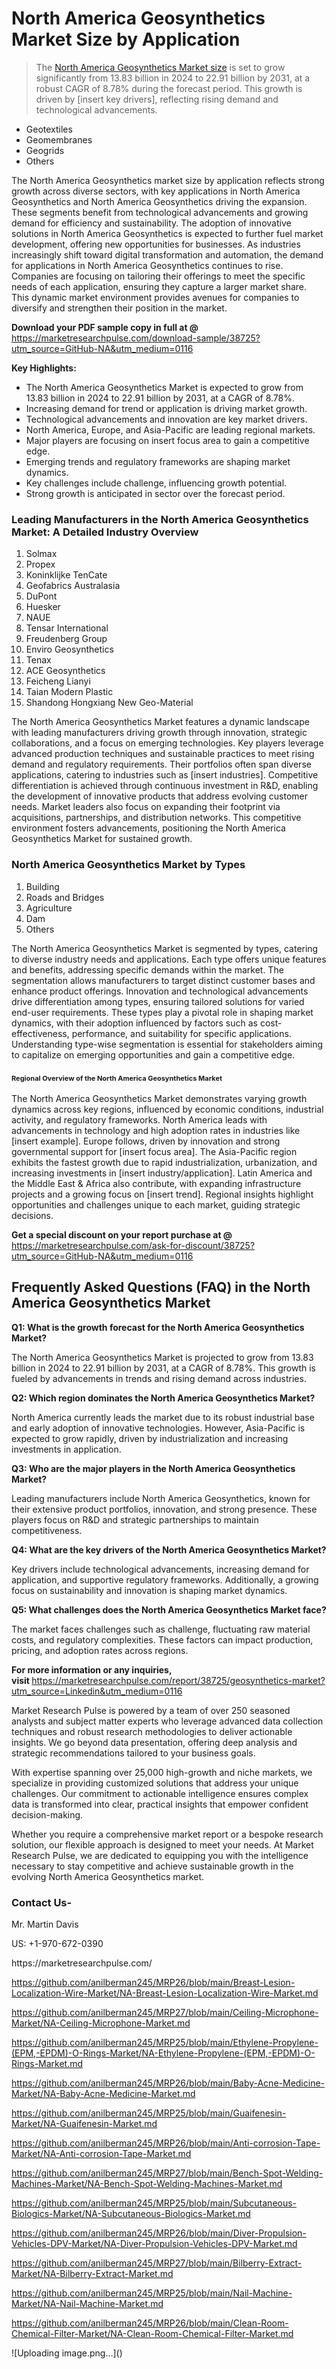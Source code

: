 <h1>North America Geosynthetics Market&nbsp;Size by Application</h1><blockquote><p>The <a href="https://marketresearchpulse.com/download-sample/38725?utm_source=GitHub-NA&amp;utm_medium=0116">North America Geosynthetics Market size</a> is set to grow significantly from 13.83 billion in 2024 to 22.91 billion by 2031, at a robust CAGR of 8.78% during the forecast period. This growth is driven by [insert key drivers], reflecting rising demand and technological advancements.</p></blockquote><ul><li>Geotextiles<li> Geomembranes<li> Geogrids<li> Others</li></ul><p>The North America Geosynthetics market size by application reflects strong growth across diverse sectors, with key applications in North America Geosynthetics and North America Geosynthetics driving the expansion. These segments benefit from technological advancements and growing demand for efficiency and sustainability. The adoption of innovative solutions in North America Geosynthetics is expected to further fuel market development, offering new opportunities for businesses. As industries increasingly shift toward digital transformation and automation, the demand for applications in North America Geosynthetics continues to rise. Companies are focusing on tailoring their offerings to meet the specific needs of each application, ensuring they capture a larger market share. This dynamic market environment provides avenues for companies to diversify and strengthen their position in the market.</p><p><strong>Download your PDF sample copy in full at @ </strong><a href="https://marketresearchpulse.com/download-sample/38725?utm_source=GitHub-NA&amp;utm_medium=0116">https://marketresearchpulse.com/download-sample/38725?utm_source=GitHub-NA&amp;utm_medium=0116</a></p><p><strong>Key Highlights: </strong></p><ul><li>The North America Geosynthetics Market is expected to grow from 13.83 billion in 2024 to 22.91 billion by 2031, at a CAGR of 8.78%.</li><li>Increasing demand for trend or application is driving market growth.</li><li>Technological advancements and innovation are key market drivers.</li><li>North America, Europe, and Asia-Pacific are leading regional markets.</li><li>Major players are focusing on insert focus area to gain a competitive edge.</li><li>Emerging trends and regulatory frameworks are shaping market dynamics.</li><li>Key challenges include challenge, influencing growth potential.</li><li>Strong growth is anticipated in sector over the forecast period.</li></ul><h3>Leading Manufacturers in the North America Geosynthetics Market: A Detailed Industry Overview</h3><ol><li>Solmax</li><li>Propex</li><li>Koninklijke TenCate</li><li>Geofabrics Australasia</li><li>DuPont</li><li>Huesker</li><li>NAUE</li><li>Tensar International</li><li>Freudenberg Group</li><li>Enviro Geosynthetics</li><li>Tenax</li><li>ACE Geosynthetics</li><li>Feicheng Lianyi</li><li>Taian Modern Plastic</li><li>Shandong Hongxiang New Geo-Material</li></ol><div class="flex max-w-full flex-col flex-grow"><div class="min-h-8 text-message flex w-full flex-col items-end gap-2 whitespace-normal break-words [.text-message+&amp;]:mt-5" dir="auto" data-message-author-role="assistant" data-message-id="fd8432e4-4910-450d-b182-61b7bfb0a01f" data-message-model-slug="gpt-4o"><div class="flex w-full flex-col gap-1 empty:hidden first:pt-[3px]"><div class="markdown prose w-full break-words dark:prose-invert light"><p>The North America Geosynthetics Market features a dynamic landscape with leading manufacturers driving growth through innovation, strategic collaborations, and a focus on emerging technologies. Key players leverage advanced production techniques and sustainable practices to meet rising demand and regulatory requirements. Their portfolios often span diverse applications, catering to industries such as [insert industries]. Competitive differentiation is achieved through continuous investment in R&amp;D, enabling the development of innovative products that address evolving customer needs. Market leaders also focus on expanding their footprint via acquisitions, partnerships, and distribution networks. This competitive environment fosters advancements, positioning the North America Geosynthetics Market for sustained growth.</p></div></div></div></div><h3>North America Geosynthetics Market by Types</h3><ol><li>Building<li> Roads and Bridges<li> Agriculture<li> Dam<li> Others</li></ol><div class="flex max-w-full flex-col flex-grow"><div class="min-h-8 text-message flex w-full flex-col items-end gap-2 whitespace-normal break-words [.text-message+&amp;]:mt-5" dir="auto" data-message-author-role="assistant" data-message-id="084470be-0bb7-4664-bddf-5156b4f41249" data-message-model-slug="gpt-4o-mini"><div class="flex w-full flex-col gap-1 empty:hidden first:pt-[3px]"><div class="markdown prose w-full break-words dark:prose-invert light"><p>The North America Geosynthetics Market is segmented by types, catering to diverse industry needs and applications. Each type offers unique features and benefits, addressing specific demands within the market. The segmentation allows manufacturers to target distinct customer bases and enhance product offerings. Innovation and technological advancements drive differentiation among types, ensuring tailored solutions for varied end-user requirements. These types play a pivotal role in shaping market dynamics, with their adoption influenced by factors such as cost-effectiveness, performance, and suitability for specific applications. Understanding type-wise segmentation is essential for stakeholders aiming to capitalize on emerging opportunities and gain a competitive edge.</p></div></div></div></div><h3><span style="font-size: 11px;">Regional Overview of the North America Geosynthetics Market</span></h3><div class="flex max-w-full flex-col flex-grow"><div class="min-h-8 text-message flex w-full flex-col items-end gap-2 whitespace-normal break-words [.text-message+&amp;]:mt-5" dir="auto" data-message-author-role="assistant" data-message-id="e9038762-ce64-4e30-91c9-9bd413514231" data-message-model-slug="gpt-4o-mini"><div class="flex w-full flex-col gap-1 empty:hidden first:pt-[3px]"><div class="markdown prose w-full break-words dark:prose-invert light"><p>The North America Geosynthetics Market demonstrates varying growth dynamics across key regions, influenced by economic conditions, industrial activity, and regulatory frameworks. North America leads with advancements in technology and high adoption rates in industries like [insert example]. Europe follows, driven by innovation and strong governmental support for [insert focus area]. The Asia-Pacific region exhibits the fastest growth due to rapid industrialization, urbanization, and increasing investments in [insert industry/application]. Latin America and the Middle East &amp; Africa also contribute, with expanding infrastructure projects and a growing focus on [insert trend]. Regional insights highlight opportunities and challenges unique to each market, guiding strategic decisions.</p></div></div></div></div><p><strong>Get a special discount on your report purchase at @ </strong><a href="https://marketresearchpulse.com/ask-for-discount/38725?utm_source=GitHub-NA&amp;utm_medium=0116">https://marketresearchpulse.com/ask-for-discount/38725?utm_source=GitHub-NA&amp;utm_medium=0116</a></p><h2>Frequently Asked Questions (FAQ) in the North America Geosynthetics Market</h2><p><strong>Q1: What is the growth forecast for the North America Geosynthetics Market?</strong></p><p>The North America Geosynthetics Market is projected to grow from 13.83 billion in 2024 to 22.91 billion by 2031, at a CAGR of 8.78%. This growth is fueled by advancements in trends and rising demand across industries.</p><p><strong>Q2: Which region dominates the North America Geosynthetics Market?</strong></p><p>North America currently leads the market due to its robust industrial base and early adoption of innovative technologies. However, Asia-Pacific is expected to grow rapidly, driven by industrialization and increasing investments in application.</p><p><strong>Q3: Who are the major players in the North America Geosynthetics Market?</strong></p><p>Leading manufacturers include North America Geosynthetics, known for their extensive product portfolios, innovation, and strong presence. These players focus on R&amp;D and strategic partnerships to maintain competitiveness.</p><p><strong>Q4: What are the key drivers of the North America Geosynthetics Market?</strong></p><p>Key drivers include technological advancements, increasing demand for application, and supportive regulatory frameworks. Additionally, a growing focus on sustainability and innovation is shaping market dynamics.</p><p><strong>Q5: What challenges does the North America Geosynthetics Market face?</strong></p><p>The market faces challenges such as challenge, fluctuating raw material costs, and regulatory complexities. These factors can impact production, pricing, and adoption rates across regions.</p><p><strong>For more information or any inquiries, visit&nbsp;</strong><a href="https://marketresearchpulse.com/report/38725/geosynthetics-market?utm_source=Linkedin&utm_medium=0116">https://marketresearchpulse.com/report/38725/geosynthetics-market?utm_source=Linkedin&utm_medium=0116</a></p><p>Market Research Pulse is powered by a team of over 250 seasoned analysts and subject matter experts who leverage advanced data collection techniques and robust research methodologies to deliver actionable insights. We go beyond data presentation, offering deep analysis and strategic recommendations tailored to your business goals.</p><p>With expertise spanning over 25,000 high-growth and niche markets, we specialize in providing customized solutions that address your unique challenges. Our commitment to actionable intelligence ensures complex data is transformed into clear, practical insights that empower confident decision-making.</p><p>Whether you require a comprehensive market report or a bespoke research solution, our flexible approach is designed to meet your needs. At Market Research Pulse, we are dedicated to equipping you with the intelligence necessary to stay competitive and achieve sustainable growth in the evolving North America Geosynthetics market.</p><h3><strong>Contact Us-</strong></h3><p>Mr. Martin Davis</p><p>US: +1-970-672-0390</p><p>https://marketresearchpulse.com/</p><p><a href="https://github.com/anilberman245/MRP26/blob/main/Breast-Lesion-Localization-Wire-Market/NA-Breast-Lesion-Localization-Wire-Market.md">https://github.com/anilberman245/MRP26/blob/main/Breast-Lesion-Localization-Wire-Market/NA-Breast-Lesion-Localization-Wire-Market.md</a></p><p><a href="https://github.com/anilberman245/MRP27/blob/main/Ceiling-Microphone-Market/NA-Ceiling-Microphone-Market.md">https://github.com/anilberman245/MRP27/blob/main/Ceiling-Microphone-Market/NA-Ceiling-Microphone-Market.md</a></p><p><a href="https://github.com/anilberman245/MRP25/blob/main/Ethylene-Propylene-(EPM,-EPDM)-O-Rings-Market/NA-Ethylene-Propylene-(EPM,-EPDM)-O-Rings-Market.md">https://github.com/anilberman245/MRP25/blob/main/Ethylene-Propylene-(EPM,-EPDM)-O-Rings-Market/NA-Ethylene-Propylene-(EPM,-EPDM)-O-Rings-Market.md</a></p><p><a href="https://github.com/anilberman245/MRP26/blob/main/Baby-Acne-Medicine-Market/NA-Baby-Acne-Medicine-Market.md">https://github.com/anilberman245/MRP26/blob/main/Baby-Acne-Medicine-Market/NA-Baby-Acne-Medicine-Market.md</a></p><p><a href="https://github.com/anilberman245/MRP25/blob/main/Guaifenesin-Market/NA-Guaifenesin-Market.md">https://github.com/anilberman245/MRP25/blob/main/Guaifenesin-Market/NA-Guaifenesin-Market.md</a></p><p><a href="https://github.com/anilberman245/MRP26/blob/main/Anti-corrosion-Tape-Market/NA-Anti-corrosion-Tape-Market.md">https://github.com/anilberman245/MRP26/blob/main/Anti-corrosion-Tape-Market/NA-Anti-corrosion-Tape-Market.md</a></p><p><a href="https://github.com/anilberman245/MRP27/blob/main/Bench-Spot-Welding-Machines-Market/NA-Bench-Spot-Welding-Machines-Market.md">https://github.com/anilberman245/MRP27/blob/main/Bench-Spot-Welding-Machines-Market/NA-Bench-Spot-Welding-Machines-Market.md</a></p><p><a href="https://github.com/anilberman245/MRP25/blob/main/Subcutaneous-Biologics-Market/NA-Subcutaneous-Biologics-Market.md">https://github.com/anilberman245/MRP25/blob/main/Subcutaneous-Biologics-Market/NA-Subcutaneous-Biologics-Market.md</a></p><p><a href="https://github.com/anilberman245/MRP26/blob/main/Diver-Propulsion-Vehicles-DPV-Market/NA-Diver-Propulsion-Vehicles-DPV-Market.md">https://github.com/anilberman245/MRP26/blob/main/Diver-Propulsion-Vehicles-DPV-Market/NA-Diver-Propulsion-Vehicles-DPV-Market.md</a></p><p><a href="https://github.com/anilberman245/MRP27/blob/main/Bilberry-Extract-Market/NA-Bilberry-Extract-Market.md">https://github.com/anilberman245/MRP27/blob/main/Bilberry-Extract-Market/NA-Bilberry-Extract-Market.md</a></p><p><a href="https://github.com/anilberman245/MRP25/blob/main/Nail-Machine-Market/NA-Nail-Machine-Market.md">https://github.com/anilberman245/MRP25/blob/main/Nail-Machine-Market/NA-Nail-Machine-Market.md</a></p><p><a href="https://github.com/anilberman245/MRP26/blob/main/Clean-Room-Chemical-Filter-Market/NA-Clean-Room-Chemical-Filter-Market.md">https://github.com/anilberman245/MRP26/blob/main/Clean-Room-Chemical-Filter-Market/NA-Clean-Room-Chemical-Filter-Market.md</a></p>
![Uploading image.png…]()
